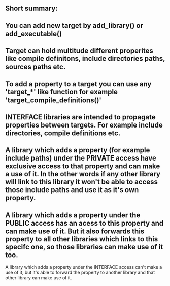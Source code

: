 
Short summary:
----
You can add new target by add_library() or add_executable()
----
Target can hold multitude different properites like compile definitons,
include directories paths, sources paths etc.
----
To add a property to a target you can use any 'target_*' like function
for example 'target_compile_definitions()'
----
INTERFACE libraries are intended to propagate properties
between targets. For example include directories, compile definitions etc.
----
A library which adds a property (for example include paths) under
the PRIVATE access have exclusive access to that property and can make a use of it.
In the other words if any other library will link to this library 
it won't be able to access those include paths and use it as it's own property.
----
A library which adds a property under the PUBLIC access has an acess to this
property and can make use of it. But it also forwards this property to all other
libraries which links to this specifc one, so those libraries can make use of it too.
----
A library which adds a property under the INTERFACE access can't make a use of it,
but it's able to forward the property to another library and that other library can
make use of it.